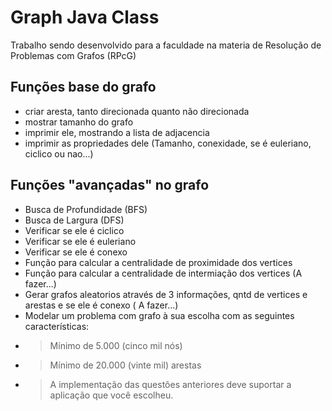 # Graph Java Class

Trabalho sendo desenvolvido para a faculdade na materia de Resolução de Problemas com Grafos (RPcG)

## Funções base do grafo
- criar aresta, tanto direcionada quanto não direcionada
- mostrar tamanho do grafo
- imprimir ele, mostrando a lista de adjacencia
- imprimir as propriedades dele (Tamanho, conexidade, se é euleriano, ciclico ou nao...)

## Funções "avançadas" no grafo
- Busca de Profundidade (BFS)
- Busca de Largura (DFS)
- Verificar se ele é ciclico
- Verificar se ele é euleriano
- Verificar se ele é conexo
- Função para calcular a centralidade de proximidade dos vertices
- Função para calcular a centralidade de intermiação dos vertices (A fazer...)
- Gerar grafos aleatorios através de 3 informações, qntd de vertices e arestas e se ele é conexo ( A fazer...)
- Modelar um problema com grafo à sua escolha com as seguintes características:
- > Mínimo de 5.000 (cinco mil nós)
- > Mínimo de 20.000 (vinte mil) arestas
- > A implementação das questões anteriores deve suportar a aplicação que você escolheu.

